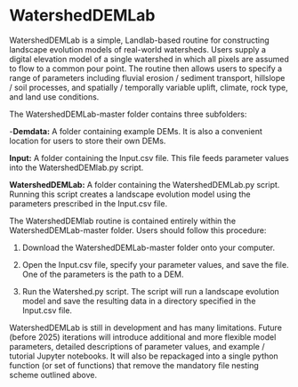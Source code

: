 # WatershedDEMLab
WatershedDEMLab is a simple, Landlab-based routine for constructing landscape evolution models of real-world watersheds. Users supply a digital elevation model of a single watershed in which all pixels are assumed to flow to a common pour point. The routine then allows users to specify a range of parameters including fluvial erosion / sediment transport, hillslope / soil processes, and spatially / temporally variable uplift, climate, rock type, and land use conditions.


The WatershedDEMLab-master folder contains three subfolders:


-**Demdata:** A folder containing example DEMs. It is also a convenient location for users to store their own DEMs.

**Input:** A folder containing the Input.csv file. This file feeds parameter values into the WatershedDEMlab.py script.

**WatershedDEMLab:** A folder containing the WatershedDEMLab.py script. Running this script creates a landscape evolution model using the parameters prescribed in the Input.csv file.


The WatershedDEMlab routine is contained entirely within the WatershedDEMLab-master folder.  Users should follow this procedure:


1)	Download the WatershedDEMLab-master folder onto your computer. 

2)	Open the Input.csv file, specify your parameter values, and save the file. One of the parameters is the path to a DEM.

3)	Run the Watershed.py script. The script will run a landscape evolution model and save the resulting data in a directory specified in the Input.csv file. 


WatershedDEMLab is still in development and has many limitations. Future (before 2025) iterations will introduce additional and more flexible model parameters, detailed descriptions of parameter values, and example / tutorial Jupyter notebooks. It will also be repackaged into a single python function (or set of functions) that remove the mandatory file nesting scheme outlined above. 
